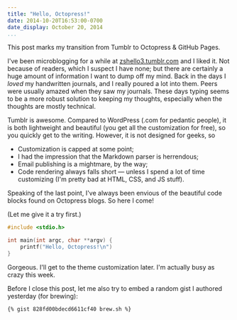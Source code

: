 ```yaml
---
title: "Hello, Octopress!"
date: 2014-10-20T16:53:00-0700
date_display: October 20, 2014
...
```


This post marks my transition from Tumblr to Octopress & GitHub Pages.

I've been microblogging for a while at [zshello3.tumblr.com](http://zshello3.tumblr.com) and I liked it. Not because of readers, which I suspect I have none; but there are certainly a huge amount of information I want to dump off my mind. Back in the days I *loved* my handwritten journals, and I really poured a lot into them. Peers were usually amazed when they saw my journals. These days typing seems to be a more robust solution to keeping my thoughts, especially when the thoughts are mostly technical.

Tumblr is awesome. Compared to WordPress (.com for pedantic people), it is both lightweight and beautiful (you get all the customization for free), so you quickly get to the writing. However, it is not designed for geeks, so

* Customization is capped at some point;
* I had the impression that the Markdown parser is herrendous;
* Email publishing is a mightmare, by the way;
* Code rendering always falls short — unless I spend a lot of time customizing (I'm pretty bad at HTML, CSS, and JS stuff).

Speaking of the last point, I've always been envious of the beautiful code blocks found on Octopress blogs. So here I come!

(Let me give it a try first.)

``` C
#include <stdio.h>

int main(int argc, char **argv) {
    printf("Hello, Octopress!\n")
}
```

Gorgeous. I'll get to the theme customization later. I'm actually busy as crazy this week.

Before I close this post, let me also try to embed a random gist I authored yesterday (for brewing):

```
{% gist 828fd00bdecd6611cf40 brew.sh %}
```
